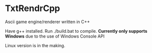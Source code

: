 # TxtRendrCpp
Ascii game engine/renderer written in C++

Have g++ installed.
Run ./build.bat to compile.
**Currently only supports Windows** due to the use of Windows Console API

Linux version is in the making.
